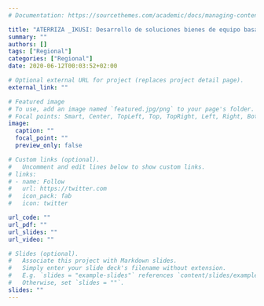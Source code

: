 ```yaml
---
# Documentation: https://sourcethemes.com/academic/docs/managing-content/

title: "ATERRIZA _IKUSI: Desarrollo de soluciones bienes de equipo basados en tecnologías de analítica avanzada en un despliegue industrial implementando arquitecturas mixtas edge / cloud computing"
summary: ""
authors: []
tags: ["Regional"]
categories: ["Regional"]
date: 2020-06-12T00:03:52+02:00

# Optional external URL for project (replaces project detail page).
external_link: ""

# Featured image
# To use, add an image named `featured.jpg/png` to your page's folder.
# Focal points: Smart, Center, TopLeft, Top, TopRight, Left, Right, BottomLeft, Bottom, BottomRight.
image:
  caption: ""
  focal_point: ""
  preview_only: false

# Custom links (optional).
#   Uncomment and edit lines below to show custom links.
# links:
# - name: Follow
#   url: https://twitter.com
#   icon_pack: fab
#   icon: twitter

url_code: ""
url_pdf: ""
url_slides: ""
url_video: ""

# Slides (optional).
#   Associate this project with Markdown slides.
#   Simply enter your slide deck's filename without extension.
#   E.g. `slides = "example-slides"` references `content/slides/example-slides.md`.
#   Otherwise, set `slides = ""`.
slides: ""
---
```

